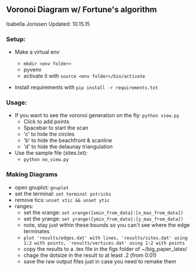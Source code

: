 ## Voronoi Diagram w/ Fortune's algorithm

Isabella Jorissen 
Updated: 10.15.15

### Setup:
  * Make a virtual env
    * `mkdir <env folder>`
    * pyvenv <env folder>
    * activate it with `source <env folder>/bin/activate`

  * Install requirements with `pip install -r requirements.txt`

### Usage:
  * If you want to see the voronoi generation on the fly: `python view.py`
    * Click to add points
    * Spacebar to start the scan
    * 'c' to hide the circles
    * 'b' to hide the beachfront & scanline
    * 'd' to hide the delaunay triangulation
  * Use the sample file (sites.txt):
    * `python no_view.py`


### Making Diagrams
  * open gnuplot: `gnuplot`
  * set the terminal: `set terminal pstricks`
  * remove tics: `unset xtic && unset ytic`
  * ranges:
    * set the xrange: `set xrange([xmin_from_data]:[x_max_from_data])`
    * set the yrange: `set yrange([ymin_from_data]:[y_max_from_data])`
    * note, stay just within these bounds so you can't see where the edge terminates
    * `plot 'results/edges.dat' with lines, 'results/sites.dat' using 1:2 with points, 'results/vertices.dat' using 1:2 with points`
    * copy the results to a .tex file in the figs folder of ~/big_paper_latex/ 
    * chage the dotsize in the result to at least .2 (from 0.01)
    * save the raw output files just in case you need to remake them

